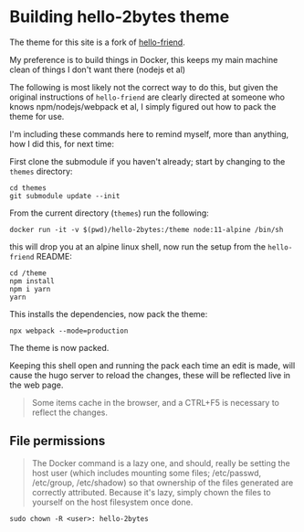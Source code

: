 # Building hello-2bytes theme
The theme for this site is a fork of [hello-friend](https://github.com/panr/hugo-theme-hello-friend).

My preference is to build things in Docker, this keeps my main machine clean of things I don't want there (nodejs et al)

The following is most likely not the correct way to do this, but given the original instructions of `hello-friend`
are clearly directed at someone who knows npm/nodejs/webpack et al, I simply figured out how to pack the theme for use.

I'm including these commands here to remind myself, more than anything, how I did this, for next time:

First clone the submodule if you haven't already; start by changing to the `themes` directory:
```console
cd themes
git submodule update --init
```

From the current directory (`themes`) run the following:
```console
docker run -it -v $(pwd)/hello-2bytes:/theme node:11-alpine /bin/sh 
```
this will drop you at an alpine linux shell, now run the setup from the `hello-friend` README:
```shell
cd /theme
npm install
npm i yarn
yarn
```
This installs the dependencies, now pack the theme:
```shell
npx webpack --mode=production
```
The theme is now packed.

Keeping this shell open and running the pack each time an edit is made, will cause the hugo server to reload the changes, these will be reflected live in the web page.

> Some items cache in the browser, and a CTRL+F5 is necessary to reflect the changes.

## File permissions
> The Docker command is a lazy one, and should, really be setting the host user (which includes mounting some files; /etc/passwd, /etc/group, /etc/shadow)
so that ownership of the files generated are correctly attributed. Because it's lazy, simply chown the files to yourself on the host filesystem once done.
```
sudo chown -R <user>: hello-2bytes
```
